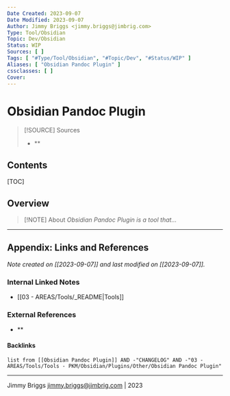 ```yaml
---
Date Created: 2023-09-07
Date Modified: 2023-09-07
Author: Jimmy Briggs <jimmy.briggs@jimbrig.com>
Type: Tool/Obsidian
Topic: Dev/Obsidian
Status: WIP
Sources: [ ]
Tags: [ "#Type/Tool/Obsidian", "#Topic/Dev", "#Status/WIP" ]
Aliases: [ "Obsidian Pandoc Plugin" ]
cssclasses: [ ]
Cover:
---
```


# Obsidian Pandoc Plugin

> [!SOURCE] Sources
> - **

## Contents

[TOC]

## Overview

> [!NOTE] About
> *Obsidian Pandoc Plugin is a tool that...*

***

## Appendix: Links and References

*Note created on [[2023-09-07]] and last modified on [[2023-09-07]].*

### Internal Linked Notes

- [[03 - AREAS/Tools/_README|Tools]]

### External References

- **

#### Backlinks

```dataview
list from [[Obsidian Pandoc Plugin]] AND -"CHANGELOG" AND -"03 - AREAS/Tools/Tools - PKM/Obsidian/Plugins/Other/Obsidian Pandoc Plugin"
```


***

Jimmy Briggs <jimmy.briggs@jimbrig.com> | 2023

